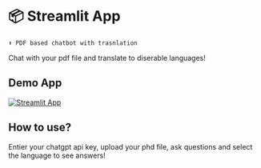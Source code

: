 # 📦 Streamlit App 
```
⬆️ PDF based chatbot with trasnlation 
```

Chat with your pdf file and translate to diserable languages!

## Demo App

[![Streamlit App](https://static.streamlit.io/badges/streamlit_badge_black_white.svg)](https://pdfchatbot-vttzah6hwvsgndyw8v74fn.streamlit.app/)


## How to use?

Entier your chatgpt api key, upload your phd file, ask questions and select the language to see answers!




